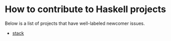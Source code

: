 # How to contribute to Haskell projects

Below is a list of projects that have well-labeled newcomer issues.

+ [stack](https://github.com/commercialhaskell/stack)
